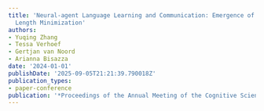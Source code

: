 ```yaml
---
title: 'Neural-agent Language Learning and Communication: Emergence of Dependency
  Length Minimization'
authors:
- Yuqing Zhang
- Tessa Verhoef
- Gertjan van Noord
- Arianna Bisazza
date: '2024-01-01'
publishDate: '2025-09-05T21:21:39.790018Z'
publication_types:
- paper-conference
publication: '*Proceedings of the Annual Meeting of the Cognitive Science Society*'
---
```

